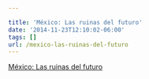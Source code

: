 ```yaml
---

title: 'México: Las ruinas del futuro'
date: '2014-11-23T12:10:02-06:00'
tags: []
url: /mexico-las-ruinas-del-futuro
---
```

<a href="http://www.nexos.com.mx/?p=23289">México: Las ruinas del futuro</a><br/>
